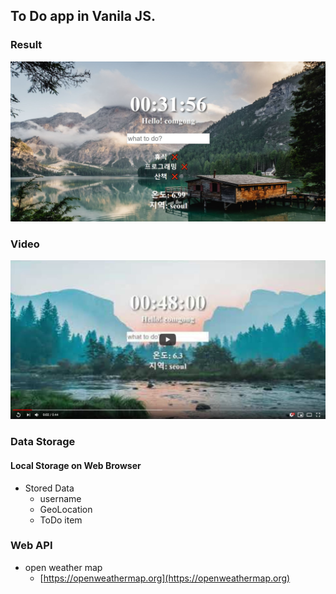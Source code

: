 ## To Do app in Vanila JS.

### Result
![image](1129_clock/screenshot.JPG)

### Video
[![Click to watch this video](1129_clock/Capture.JPG)](https://youtu.be/dhSD4RRwIPg "Click to watch this video")

### Data Storage
#### Local Storage on Web Browser
* Stored Data
  * username
  * GeoLocation
  * ToDo item

### Web API
* open weather map
  * [https://openweathermap.org](https://openweathermap.org)
